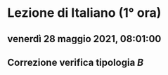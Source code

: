 # Lezione di Italiano (1° ora)

## venerdì 28 maggio 2021, 08:01:00

## Correzione verifica tipologia $B$


<!--stackedit_data:
eyJoaXN0b3J5IjpbMTQ0NDYyODg1NCwxNjgzNDg0MDFdfQ==
-->